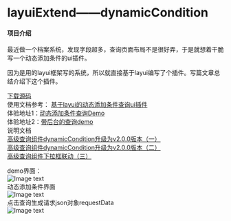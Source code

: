 # layuiExtend——dynamicCondition

#### 项目介绍  
最近做一个档案系统，发现字段超多，查询页面布局不是很好弄，于是就想着干脆写一个动态添加条件的ui插件。

因为是用的layui框架写的系统，所以就直接基于layui编写了个插件。写篇文章总结介绍下这个插件。   
  
[下载源码](https://gitee.com/pelin0963/layuiExtend/releases)  
使用文档参考： [基于layui的动态添加条件查询ui插件](https://blog.csdn.net/xiaozaq/article/details/83662679)   
体验地址1：[动态添加条件查询Demo](https://pelin0963.gitee.io/layuiextend/layui_exts/dynamicCondition/demo/index.html)   
体验地址2：[带后台的查询demo](http://xn--pzsz6a02k.xn--6qq986b3xl:9090/xpl/demo/dynamicCondition)  
说明文档  
[高级查询组件dynamicCondition升级为v2.0.0版本（一）](https://blog.csdn.net/xiaozaq/article/details/84872222)  
[高级查询组件dynamicCondition升级为v2.0.0版本（二）](https://blog.csdn.net/xiaozaq/article/details/84872233)  
[高级查询组件下拉框联动（三）](https://blog.csdn.net/xiaozaq/article/details/84872750)  

demo界面：  
![Image text](https://pelin0963.gitee.io/layuiextend/img/demo4.png)  
动态添加条件界面  
![Image text](https://pelin0963.gitee.io/layuiextend/img/demo1.png)  
点击查询生成请求json对象requestData  
![Image text](https://pelin0963.gitee.io/layuiextend/img/demo2.png)  








